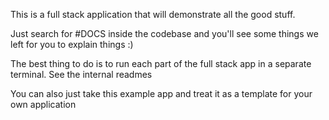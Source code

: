 This is a full stack application that will demonstrate all the good stuff.

Just search for #DOCS inside the codebase and you'll see some things we left for you to explain things :)

The best thing to do is to run each part of the full stack app in a separate terminal. See the internal readmes

You can also just take this example app and treat it as a template for your own application
